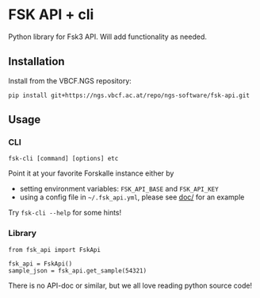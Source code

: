 # FSK API + cli

Python library for Fsk3 API. Will add functionality as needed.

## Installation

Install from the VBCF.NGS repository:

```
pip install git+https://ngs.vbcf.ac.at/repo/ngs-software/fsk-api.git
```

## Usage

### CLI

```
fsk-cli [command] [options] etc
```

Point it at your favorite Forskalle instance either by

- setting environment variables: `FSK_API_BASE` and `FSK_API_KEY`
- using a config file in `~/.fsk_api.yml`, please see [doc/](doc/) for an example

Try `fsk-cli --help` for some hints!

### Library

```
from fsk_api import FskApi

fsk_api = FskApi()
sample_json = fsk_api.get_sample(54321)
```

There is no API-doc or similar, but we all love reading python source code!

